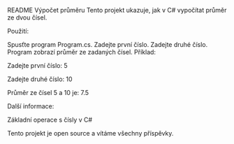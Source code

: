 
README
Výpočet průměru
Tento projekt ukazuje, jak v C# vypočítat průměr ze dvou čísel.

Použití:

Spusťte program Program.cs.
Zadejte první číslo.
Zadejte druhé číslo.
Program zobrazí průměr ze zadaných čísel.
Příklad:

Zadejte první číslo:
5

Zadejte druhé číslo:
10

Průměr ze čísel 5 a 10 je: 7.5


Další informace:

Základní operace s čísly v C#


Tento projekt je open source a vítáme všechny příspěvky.
